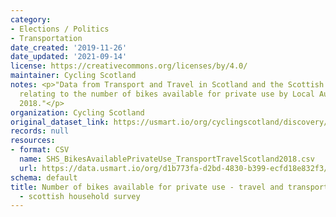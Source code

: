 ```yaml
---
category:
- Elections / Politics
- Transportation
date_created: '2019-11-26'
date_updated: '2021-09-14'
license: https://creativecommons.org/licenses/by/4.0/
maintainer: Cycling Scotland
notes: <p>"Data from Transport and Travel in Scotland and the Scottish Household Survey
  relating to the number of bikes available for private use by Local Authority in
  2018."</p>
organization: Cycling Scotland
original_dataset_link: https://usmart.io/org/cyclingscotland/discovery/discovery-view-detail/e37ae792-6b5c-4a3f-9008-f550cac033fb
records: null
resources:
- format: CSV
  name: SHS_BikesAvailablePrivateUse_TransportTravelScotland2018.csv
  url: https://data.usmart.io/org/d1b773fa-d2bd-4830-b399-ecfd18e832f3/resource?resourceGUID=66c2ca92-773a-40d0-bb28-0423e73fc59a
schema: default
title: Number of bikes available for private use - travel and transport scotland 2018
  - scottish household survey
---
```

